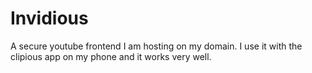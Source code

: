 # Invidious
A secure youtube frontend I am hosting on my domain.
I use it with the clipious app on my phone and it works very well.